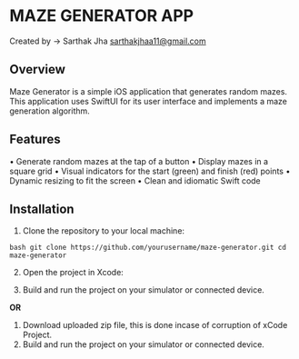 # MAZE GENERATOR APP 

Created by ->
Sarthak Jha
sarthakjhaa11@gmail.com

## Overview

Maze Generator is a simple iOS application that generates random mazes. This application uses SwiftUI for its user interface and implements a maze generation algorithm. 

## Features

• Generate random mazes at the tap of a button
• Display mazes in a square grid
• Visual indicators for the start (green) and finish (red) points
• Dynamic resizing to fit the screen
• Clean and idiomatic Swift code

## Installation

1. Clone the repository to your local machine:

`bash
git clone https://github.com/yourusername/maze-generator.git
cd maze-generator`

2. Open the project in Xcode:

3. Build and run the project on your simulator or connected device.

**OR**

1. Download uploaded zip file, this is done incase of corruption of xCode Project.
2. Build and run the project on your simulator or connected device.
